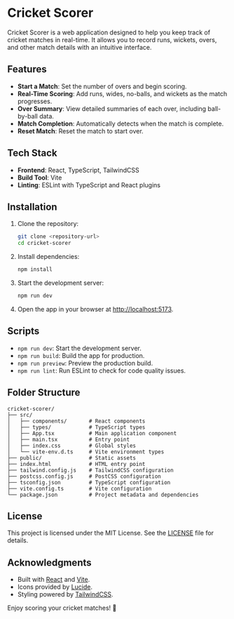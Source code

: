 # Cricket Scorer

Cricket Scorer is a web application designed to help you keep track of cricket matches in real-time. It allows you to record runs, wickets, overs, and other match details with an intuitive interface.

## Features

- **Start a Match**: Set the number of overs and begin scoring.
- **Real-Time Scoring**: Add runs, wides, no-balls, and wickets as the match progresses.
- **Over Summary**: View detailed summaries of each over, including ball-by-ball data.
- **Match Completion**: Automatically detects when the match is complete.
- **Reset Match**: Reset the match to start over.

## Tech Stack

- **Frontend**: React, TypeScript, TailwindCSS
- **Build Tool**: Vite
- **Linting**: ESLint with TypeScript and React plugins

## Installation

1. Clone the repository:
    ```bash
    git clone <repository-url>
    cd cricket-scorer
    ```

2. Install dependencies:
    ```bash
    npm install
    ```

3. Start the development server:
    ```bash
    npm run dev
    ```

4. Open the app in your browser at [http://localhost:5173](http://localhost:5173).

## Scripts

- `npm run dev`: Start the development server.
- `npm run build`: Build the app for production.
- `npm run preview`: Preview the production build.
- `npm run lint`: Run ESLint to check for code quality issues.

## Folder Structure

```
cricket-scorer/
├── src/
│   ├── components/       # React components
│   ├── types/            # TypeScript types
│   ├── App.tsx           # Main application component
│   ├── main.tsx          # Entry point
│   ├── index.css         # Global styles
│   └── vite-env.d.ts     # Vite environment types
├── public/               # Static assets
├── index.html            # HTML entry point
├── tailwind.config.js    # TailwindCSS configuration
├── postcss.config.js     # PostCSS configuration
├── tsconfig.json         # TypeScript configuration
├── vite.config.ts        # Vite configuration
└── package.json          # Project metadata and dependencies
```

## License

This project is licensed under the MIT License. See the [LICENSE](LICENSE) file for details.

## Acknowledgments

- Built with [React](https://reactjs.org/) and [Vite](https://vitejs.dev/).
- Icons provided by [Lucide](https://lucide.dev/).
- Styling powered by [TailwindCSS](https://tailwindcss.com/).

Enjoy scoring your cricket matches! 🏏  